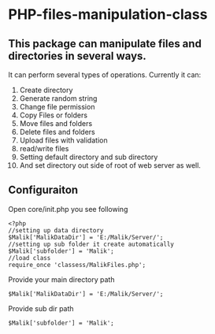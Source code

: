 # PHP-files-manipulation-class
## This package can manipulate files and directories in several ways.

It can perform several types of operations. Currently it can:
 1. Create directory 
 2. Generate random string
 3. Change file permission
 4. Copy Files or folders
 5. Move files and folders
 6. Delete files and folders
 7. Upload files with validation
 8. read/write files
 9. Setting default directory and sub directory
 10. And set directory out side of root of web server as well.
## Configuraiton
Open core/init.php you see following

    <?php
    //setting up data directory 
    $Malik['MalikDataDir'] = 'E:/Malik/Server/';
    //setting up sub folder it create automatically
    $Malik['subfolder'] = 'Malik';
    //load class
    require_once 'classess/MalikFiles.php';

Provide your main directory path

    $Malik['MalikDataDir'] = 'E:/Malik/Server/';

Provide sub dir path

    $Malik['subfolder'] = 'Malik';
